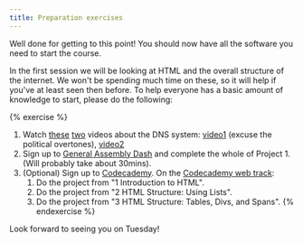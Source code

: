 ```yaml
---
title: Preparation exercises
---
```


Well done for getting to this point! You should now have all the software you need to start the course.

In the first session we will be looking at HTML and the overall structure of the internet. We won't be spending much time on these, so it will help if you've at least seen then before. To help everyone has a basic amount of knowledge to start, please do the following:

{% exercise %}

1. Watch [these](http://www.youtube.com/watch?v=72snZctFFtA) [two](http://www.youtube.com/watch?v=oN7ripK5uGM) videos about the DNS system: [video1](http://www.youtube.com/watch?v=72snZctFFtA) (excuse the political overtones), [video2](http://www.youtube.com/watch?v=oN7ripK5uGM)
2. Sign up to [General Assembly Dash](https://dash.generalassemb.ly/projects) and complete the whole of Project 1. (Will probably take about 30mins).
3. (Optional) Sign up to [Codecademy](http://www.codecademy.com/). On the [Codecademy web track](http://www.codecademy.com/tracks/web):
    1. Do the project from "1 Introduction to HTML".
    2. Do the project from "2 HTML Structure: Using Lists".
    3. Do the project from "3 HTML Structure: Tables, Divs, and Spans".
{% endexercise %}

Look forward to seeing you on Tuesday!